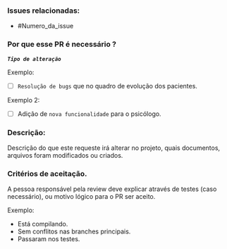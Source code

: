 ### Issues relacionadas:
- #Numero_da_issue
### Por que esse PR é necessário ?
_**`Tipo de alteração`**_

Exemplo:  

-[ ] `Resolução de bugs` que no quadro de evolução dos pacientes.

Exemplo 2:  
-[ ] Adição de `nova funcionalidade` para o psicólogo.


### Descrição:
Descrição do que este requeste irá alterar no projeto, quais documentos, arquivos foram modificados ou criados.

### Critérios de aceitação.
A pessoa responsável pela review deve explicar através de testes (caso necessário), ou motivo lógico para o PR ser aceito.  

Exemplo:
* Está compilando.
* Sem conflitos nas branches principais.
* Passaram nos testes.